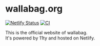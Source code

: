 # wallabag.org

[![Netlify Status](https://api.netlify.com/api/v1/badges/627b4b15-3230-4d88-9829-919b4e93e846/deploy-status)](https://app.netlify.com/sites/wallabag-website/deploys)
[![CI](https://github.com/wallabag/website/actions/workflows/ci.yml/badge.svg)](https://github.com/wallabag/website/actions/workflows/ci.yml)

This is the official website of wallabag.  
It's powered by 11ty and hosted on Netlify.
